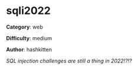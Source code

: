 sqli2022
============

**Category**: web

**Difficulty**: medium

**Author**: hashkitten

_SQL injection challenges are still a thing in 2022!?!?_
